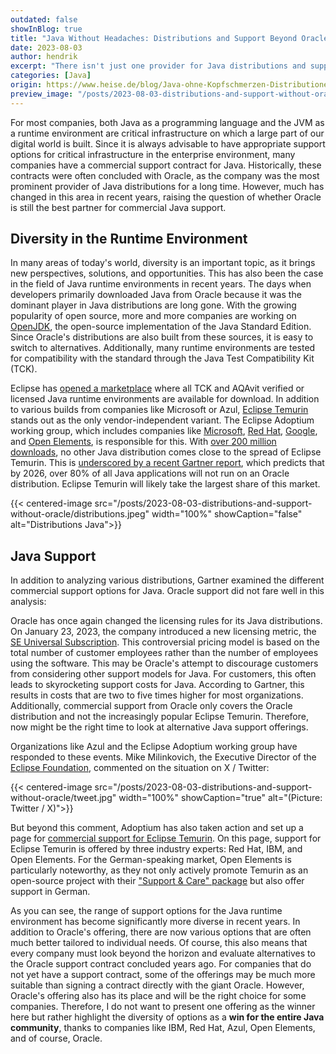 ```yaml
---
outdated: false
showInBlog: true
title: "Java Without Headaches: Distributions and Support Beyond Oracle"
date: 2023-08-03
author: hendrik
excerpt: "There isn't just one provider for Java distributions and support. Gartner has analyzed the options in a report, and Oracle doesn't fare well. If you are searching for a good alternative to a costly Oracle contract, this post gives insights into alternative OpenJDK builds and Java distributions."
categories: [Java]
origin: https://www.heise.de/blog/Java-ohne-Kopfschmerzen-Distributionen-und-Support-jenseits-von-Oracle-9232113.html
preview_image: "/posts/2023-08-03-distributions-and-support-without-oracle/preview.jpg"
---
```


For most companies, both Java as a programming language and the JVM as a runtime environment are critical infrastructure on which a large part of our digital world is built.
Since it is always advisable to have appropriate support options for critical infrastructure in the enterprise environment, many companies have a commercial support contract for Java.
Historically, these contracts were often concluded with Oracle, as the company was the most prominent provider of Java distributions for a long time.
However, much has changed in this area in recent years, raising the question of whether Oracle is still the best partner for commercial Java support.

## Diversity in the Runtime Environment

In many areas of today's world, diversity is an important topic, as it brings new perspectives, solutions, and opportunities.
This has also been the case in the field of Java runtime environments in recent years.
The days when developers primarily downloaded Java from Oracle because it was the dominant player in Java distributions are long gone.
With the growing popularity of open source, more and more companies are working on [OpenJDK](https://openjdk.org/), the open-source implementation of the Java Standard Edition.
Since Oracle's distributions are also built from these sources, it is easy to switch to alternatives.
Additionally, many runtime environments are tested for compatibility with the standard through the Java Test Compatibility Kit (TCK).

Eclipse has [opened a marketplace](https://adoptium.net/de/marketplace/) where all TCK and AQAvit verified or licensed Java runtime environments are available for download.
In addition to various builds from companies like Microsoft or Azul, [Eclipse Temurin](https://adoptium.net/de/) stands out as the only vendor-independent variant.
The Eclipse Adoptium working group, which includes companies like [Microsoft](https://www.microsoft.com/openjdk), [Red Hat](https://www.redhat.com/en), [Google](https://cloud.google.com/java?hl=de), and [Open Elements](https://open-elements.com/), is responsible for this.
With [over 200 million downloads](https://dash.adoptium.net/), no other Java distribution comes close to the spread of Eclipse Temurin.
This is [underscored by a recent Gartner report](https://www.gartner.com/en/documents/4540799), which predicts that by 2026, over 80% of all Java applications will not run on an Oracle distribution.
Eclipse Temurin will likely take the largest share of this market.

{{< centered-image src="/posts/2023-08-03-distributions-and-support-without-oracle/distributions.jpeg" width="100%" showCaption="false" alt="Distributions Java">}}

## Java Support

In addition to analyzing various distributions, Gartner examined the different commercial support options for Java.
Oracle support did not fare well in this analysis:

Oracle has once again changed the licensing rules for its Java distributions.
On January 23, 2023, the company introduced a new licensing metric, the [SE Universal Subscription](https://www.oracle.com/us/corporate/pricing/price-lists/java-se-subscription-pricelist-5028356.pdf).
This controversial pricing model is based on the total number of customer employees rather than the number of employees using the software.
This may be Oracle's attempt to discourage customers from considering other support models for Java.
For customers, this often leads to skyrocketing support costs for Java.
According to Gartner, this results in costs that are two to five times higher for most organizations.
Additionally, commercial support from Oracle only covers the Oracle distribution and not the increasingly popular Eclipse Temurin.
Therefore, now might be the right time to look at alternative Java support offerings.

Organizations like Azul and the Eclipse Adoptium working group have responded to these events.
Mike Milinkovich, the Executive Director of the [Eclipse Foundation](https://www.eclipse.org/), commented on the situation on X / Twitter:

{{< centered-image src="/posts/2023-08-03-distributions-and-support-without-oracle/tweet.jpg" width="100%" showCaption="true" alt="(Picture: Twitter / X)">}}

But beyond this comment, Adoptium has also taken action and set up a page for [commercial support for Eclipse Temurin](https://adoptium.net/temurin/commercial-support/).
On this page, support for Eclipse Temurin is offered by three industry experts: Red Hat, IBM, and Open Elements.
For the German-speaking market, Open Elements is particularly noteworthy, as they not only actively promote Temurin as an open-source project with their ["Support & Care" package](https://open-elements.com/temurin-support/) but also offer support in German.

As you can see, the range of support options for the Java runtime environment has become significantly more diverse in recent years.
In addition to Oracle's offering, there are now various options that are often much better tailored to individual needs.
Of course, this also means that every company must look beyond the horizon and evaluate alternatives to the Oracle support contract concluded years ago.
For companies that do not yet have a support contract, some of the offerings may be much more suitable than signing a contract directly with the giant Oracle.
However, Oracle's offering also has its place and will be the right choice for some companies.
Therefore, I do not want to present one offering as the winner here but rather highlight the diversity of options as a **win for the entire Java community**, thanks to companies like IBM, Red Hat, Azul, Open Elements, and of course, Oracle.